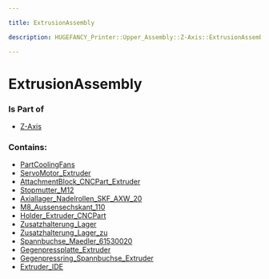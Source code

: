 ```yaml
---

title: ExtrusionAssembly

description: HUGEFANCY_Printer::Upper_Assembly::Z-Axis::ExtrusionAssembly

---
```

# ExtrusionAssembly
<script>
    var geoarray = '{"ServoMotor_Extruder": {"Getriebe_Servo_Nanotec_GPLE80-2S-F87": {"Getriebe_Servo_Nanotec_210-217_065-001": {}, "Getriebe_Servo_Nanotec_PLE80_2_14_38_73_98P4_B5_M6": {}}, "Servo_Nanotec_DB87L": {}, "MorDriver_Nanotec_N5_Modbus_RTU": {}, "Kondensator_Servomotor": {}}, "Stopmutter_M12": {}, "Gegenpressring_Spannbuchse_Extruder": {}, "PartCoolingFans": {"Seite_CoolingFan": {}, "Fan_SheetMetal": {}, "Cooling_Fans": {}}, "Spannbuchse_Maedler_61530020": {}, "Holder_Extruder_CNCPart": {}, "AttachmentBlock_CNCPart_Extruder": {}, "Axiallager_Nadelrollen_SKF_AXW_20": {}, "Extruder_IDE": {"015921": {}, "093713": {}, "006603": {}, "037406": {}, "Scheibe_Nozzle": {}, "064576": {}, "DIN_936_14_H_M52x3_Stahl": {}, "nozzle": {}, "006252": {}, "IDE_Schnecke_Extruder": {"Block_04": {}}, "093723": {}}, "Zusatzhalterung_Lager": {}, "Gegenpressplatte_Extruder": {}, "Zusatzhalterung_Lager_zu": {}, "M8_Aussensechskant_110": {}}';
</script>
<script>
    var basepath = '/assets/HUGEFANCY_Printer/Upper_Assembly/Z-Axis/ExtrusionAssembly/';
</script>
<link rel="stylesheet" href="/css/container.css">

<div id="container"></div>

<!-- these are the required scripts for the three.js scene -->
<script src="/lib/three.min.js"></script>
<script src="/lib/OrbitControls.js"></script>
<script src="/lib/RectAreaLightUniformsLib.js"></script>
<!-- this is your app's lib file -->
<script src="/lib/triceratops_app.js"></script>
### Is Part of
- [Z-Axis](../Z-Axis)  

### Contains:
- [PartCoolingFans](./ExtrusionAssembly/PartCoolingFans)  
- [ServoMotor_Extruder](./ExtrusionAssembly/ServoMotor_Extruder)  
- [AttachmentBlock_CNCPart_Extruder](./ExtrusionAssembly/AttachmentBlock_CNCPart_Extruder)  
- [Stopmutter_M12](./ExtrusionAssembly/Stopmutter_M12)  
- [Axiallager_Nadelrollen_SKF_AXW_20](./ExtrusionAssembly/Axiallager_Nadelrollen_SKF_AXW_20)  
- [M8_Aussensechskant_110](./ExtrusionAssembly/M8_Aussensechskant_110)  
- [Holder_Extruder_CNCPart](./ExtrusionAssembly/Holder_Extruder_CNCPart)  
- [Zusatzhalterung_Lager](./ExtrusionAssembly/Zusatzhalterung_Lager)  
- [Zusatzhalterung_Lager_zu](./ExtrusionAssembly/Zusatzhalterung_Lager_zu)  
- [Spannbuchse_Maedler_61530020](./ExtrusionAssembly/Spannbuchse_Maedler_61530020)  
- [Gegenpressplatte_Extruder](./ExtrusionAssembly/Gegenpressplatte_Extruder)  
- [Gegenpressring_Spannbuchse_Extruder](./ExtrusionAssembly/Gegenpressring_Spannbuchse_Extruder)  
- [Extruder_IDE](./ExtrusionAssembly/Extruder_IDE)

